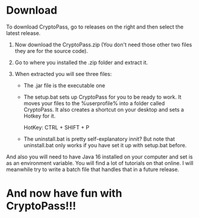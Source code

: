# Download
To download CryptoPass, go to releases on the right and then select the latest release.
1. Now download the CryptoPass.zip (You don't need those other two files they are for the source code).

2. Go to where you installed the .zip folder and extract it.

3. When extracted you will see three files:
   - The .jar file is the executable one
   - The setup.bat sets up CryptoPass for you to be ready to work. It moves your files to the %userprofile%
     into a folder called CryptoPass. It also creates a shortcut on your desktop and sets a Hotkey for it.
     
     HotKey: CTRL + SHIFT + P
     
   - The uninstall.bat is pretty self-explanatory innit?
     But note that uninstall.bat only works if you have set it up with setup.bat before.
     
And also you will need to have Java 16 installed on your computer and set is as an environment variable.
You will find a lot of tutorials on that online. I will meanwhile try to write a batch file that handles that
in a future release.
     
# And now have fun with CryptoPass!!!
